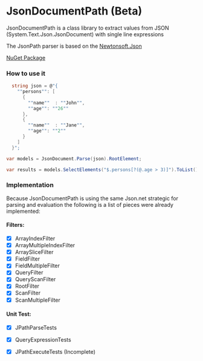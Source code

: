 # JsonDocumentPath (Beta)
JsonDocumentPath is a class library to extract values from JSON (System.Text.Json.JsonDocument) with single line expressions

The JsonPath parser is based on the [Newtonsoft.Json](https://github.com/JamesNK/Newtonsoft.Json)

[NuGet Package](https://www.nuget.org/packages/JsonDocumentPath)

### How to use it

```csharp
  string json = @"{
    ""persons"": [
      {
        ""name""  : ""John"",
        ""age"": ""26""
      },
      {
        ""name""  : ""Jane"",
        ""age"": ""2""
      }
    ]
  }";

var models = JsonDocument.Parse(json).RootElement;

var results = models.SelectElements("$.persons[?(@.age > 3)]").ToList();
```

### Implementation
Because JsonDocumentPath is using the same Json.net strategic for parsing and evaluation the following is a list of pieces were already implemented:

#### Filters:
- [x] ArrayIndexFilter
- [x] ArrayMultipleIndexFilter
- [x] ArraySliceFilter
- [x] FieldFilter
- [x] FieldMultipleFilter
- [x] QueryFilter
- [x] QueryScanFilter
- [x] RootFilter
- [x] ScanFilter
- [x] ScanMultipleFilter

#### Unit Test:
- [x] JPathParseTests
- [x] QueryExpressionTests
- [x] JPathExecuteTests (Incomplete)

